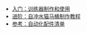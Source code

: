
* [入门：训练器制作和使用](train "手动训练器制作和使用-猫三四")
* [进阶：自冲水猫马桶制作教程](自冲水猫马桶制作教程 "自冲水猫马桶制作教程-猫三四")
* [参考：自动化配件清单](list "自动化配件清单-猫三四")
